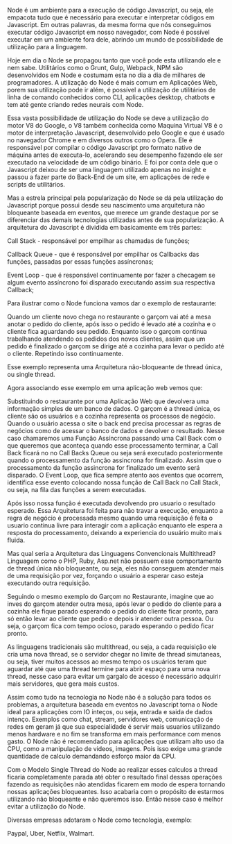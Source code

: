 Node é um ambiente para a execução de código Javascript, ou seja, ele empacota tudo que é necessário para executar e interpretar códigos em Javascript. Em outras palavras, da mesma forma que nós conseguimos executar código Javascript em nosso navegador, com Node é possível executar em um ambiente fora dele, abrindo um mundo de possibilidade de utilização para a linguagem.

Hoje em dia o Node se propagou tanto que você pode esta utilizando ele e nem sabe. Utilitários como o Grunt, Gulp, Webpack, NPM são desenvolvidos em Node e costumam esta no dia a dia de milhares de programadores. A utilização do Node é mais comum em Aplicações Web, porem sua utilização pode ir além, é possível a utilização de utilitários de linha de comando conhecidos como CLI, aplicações desktop, chatbots e tem até gente criando redes neurais com Node.

Essa vasta possibilidade de utilização do Node se deve a utilização do motor V8 do Google, o V8 também conhecida como Maquina Virtual V8 é o motor de interpretação Javascript, desenvolvido pelo Google e que é usado no navegador Chrome e em diversos outros como o Opera. Ele é responsável por compilar o código Javascript pro formato nativo de máquina antes de executa-lo, acelerando seu desempenho fazendo ele ser executado na velocidade de um código binário. E foi por conta dele que o Javascript deixou de ser uma linguagem utilizado apenas no insight e passou a fazer parte do Back-End de um site, em aplicações de rede e scripts de utilitários. 

Mas a estrela principal pela popularização do Node se dá pela utilização do Javascript porque possui desde seu nascimento uma arquitetura não bloqueante baseada em eventos, que merece um grande destaque por se diferenciar das demais tecnologias utilizadas antes de sua popularização. A arquitetura do Javascript é dividida em basicamente em três partes: 

Call Stack - responsável por empilhar as chamadas de funções;

Callback Queue - que é responsável por empilhar os Callbacks das funções, passadas por essas funções assíncronas;

Event Loop - que é responsável continuamente por fazer a checagem se algum evento assíncrono foi disparado executando assim sua respectiva Callback;

Para ilustrar como o Node funciona vamos dar o exemplo de restaurante:

Quando um cliente novo chega no restaurante o garçom vai até a mesa anotar o pedido do cliente, após isso o pedido é levado até a cozinha e o cliente fica aguardando seu pedido. Enquanto isso o garçom continua trabalhando atendendo os pedidos dos novos clientes, assim que um pedido é finalizado o garçom se dirige até a cozinha para levar o pedido até o cliente. Repetindo isso continuamente.

Esse exemplo representa uma Arquitetura não-bloqueante de thread única, ou single thread.

Agora associando esse exemplo em uma aplicação web vemos que:

Substituindo o restaurante por uma Aplicação Web que devolvera uma informação simples de um banco de dados. O garçom é a thread única, os cliente são os usuários e a cozinha representa os processos de negócio. Quando o usuário acessa o site o back end precisa processar as regras de negócios como de acessar o banco de dados e devolver o resultado. Nesse caso chamaremos uma Função Assíncrona passando uma Call Back com o que queremos que aconteça quando esse processamento terminar, a Call Back ficará no no Call Backs Queue ou seja será executado posteriormente quando o processamento da função assincrona for finalizado. Assim que o processamento da função assincrona for finalizado um evento será disparado. O Event Loop, que fica sempre atento aos eventos que ocorrem, identifica esse evento colocando nossa função de Call Back no Call Stack, ou seja, na fila das funções a serem executadas.

Após isso nossa função é executada devolvendo pro usuario o resultado esperado.  Essa Arquitetura foi feita para não travar a execução, enquanto a regra de negócio é processada mesmo quando uma requisição é feita o usuario continua livre para interagir com a aplicação enquanto ele espera a resposta do processamento, deixando a experiencia do usuário muito mais fluida.

Mas qual seria a Arquitetura das Linguagens Convencionais Multithread? Linguagem como o PHP, Ruby, Asp.net não possuem esse comportamento de thread única não bloqueante, ou seja, eles não conseguem atender mais de uma requisição por vez, forçando o usuário a esperar caso esteja executando outra requisição.

Seguindo o mesmo exemplo do Garçom no Restaurante, imagine que ao inves do garçom atender outra mesa, após levar o pedido do cliente para a cozinha ele fique parado esperando o pedido do cliente ficar pronto, para só então levar ao cliente que pedio e depois ir atender outra pessoa. Ou seja, o garçom fica com tempo ocioso, parado esperando o pedido ficar pronto.

As linguagens tradicionais são multithread, ou seja, a cada requisição ele cria uma nova thread, se o servidor chegar no limite de thread simutaneas, ou seja, tiver muitos acessos ao mesmo tempo os usuários teram que aguardar até que uma thread termine para abrir espaço para uma nova thread, nesse caso para evitar um gargalo de acesso é necessário adquirir mais servidores, que gera mais custos.

Assim como tudo na tecnologia no Node não é a solução para todos os problemas, a arquitetura baseada em eventos no Javascript torna o Node ideal para aplicações com IO inteços, ou seja, entrada e saida de dados intenço. Exemplos como chat, stream, servidores web, comunicação de redes em geram já que sua especialidade é servir mais usuarios utilizando menos hardware e no fim se transforma em mais performance com menos gasto. O Node não é recomendado para aplicações que utilizam alto uso da CPU, como a manipulação de videos, imagens. Pois isso exige uma grande quantidade de calculo demandando esforço maior da CPU.

Com o Modelo Single Thread do Node ao realizar esses calculos a thread ficaria completamente parada até obter o resultado final dessas operações fazendo as requisições não atendidas ficarem em modo de espera tornando nossas aplicações bloqueantes. Isso acabaria com o propósito de estarmos utilizando não bloqueante e não queremos isso. Então nesse caso é melhor evitar a utilização do Node.

Diversas empresas adotaram o Node como tecnologia, exemplo:

Paypal, Uber, Netflix, Walmart.